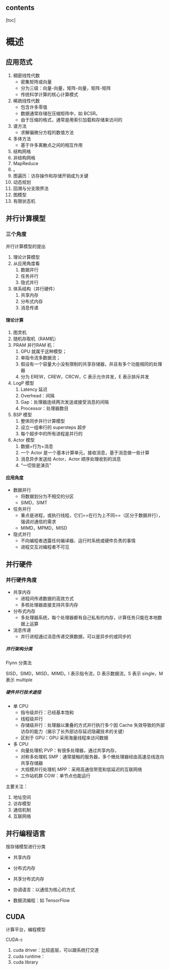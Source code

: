 ## contents

[toc]



# 概述



## 应用范式

1. 稠密线性代数
   - 密集矩阵或向量
   - 分为三级：向量-向量，矩阵-向量，矩阵-矩阵
   - 传统科学计算的核心计算模式
2. 稀疏线性代数
   - 包含许多零值
   - 数据通常存储在压缩矩阵中，如 BCSR。
   - 由于压缩的格式，通常是用索引加载和存储来访问的
3. 谱方法
   - 求解偏微分方程的数值方法
4. 多体方法
   - 基于许多离散点之间的相互作用
5. 结构网格
6. 非结构网格
7. MapReduce
8. 。
9. 图遍历：访存操作和存储开销成为关键
10. 动态规划
11. 回溯与分支限界法
12. 图模型
13. 有限状态机

## 并行计算模型



### 三个角度

并行计算模型的提出

1. 理论计算模型
2. 从应用角度看
   1. 数据并行
   2. 任务并行
   3. 隐式并行
3. 体系结构（并行硬件）
   1. 共享内存
   2. 分布式内存
   3. 消息传递

####  理论计算

1. 图灵机
2. 随机存取机（RAM机）
3. PRAM 并行RAM 机：
   1. GPU 就属于这种模型；	
   2. 单指令流多数据流；
   3. 假设有一个容量大小没有限制的共享存储器，并且有多个功能相同的处理器
   4. 分为 EREW，CREW，CRCW，C 表示允许并发，E 表示排斥并发
4. LogP 模型
   1. Latency 延迟
   2. Overhead：间隔
   3. Gap：处理器连续两次发送或接受消息的间隔
   4. Processor：处理器数目
5. BSP 模型
   1. 整体同步并行计算模型
   2. 设立一组串行的 supersteps 超步
   3. 每个超步中的所有进程是并行的
6. Actor 模型
   1. 数据+行为+消息
   2. 一个 Actor 是一个基本计算单元，接收消息，基于消息做一些计算
   3. 消息异步发送给 Actor，Actor 顺序处理收到的消息
   4. “一切皆是演员”

#### 应用角度

- 数据并行
  - 将数据划分为不相交的分区
  - SIMD，SIMT
- 任务并行
  - 重点是进程，或执行线程，它们==在行为上不同==（区分于数据并行），强调对通信的需求
  - MIMD，MPMD，MISD
- 隐式并行
  - 不向编程者透露任何编译器、运行时系统或硬件负责的事情
  - 进程交互对编程者不可见

## 并行硬件

### 并行硬件角度

- 共享内存
  - 进程间传递数据的高效方式
  - 多核处理器直接支持共享内存
- 分布式内存
  - 多处理器系统，每个处理器都有自己私有的内存，计算任务只能在本地数据上运算
- 消息传递
  - 并行进程通过消息传递交换数据，可以是异步的或同步的

##### 并行架构分类

Flynn 分类法

SISD，SIMD，MISD，MIMD。I 表示指令流，D 表示数据流，S 表示 single，M 表示 multiple

##### 硬件并行技术途径

- 单 CPU
  - 指令级并行：已经基本饱和
  - 线程级并行
  - 存储级并行：处理器以重叠的方式并行执行多个因 Cache 失效导致的外部访存的能力（揭示了长外部访存延迟隐藏技术的关键）
  - 区别于 GPU：GPU 采用海量线程来访问数据
- 多 CPU
  - 向量处理机 PVP：有很多处理器，通过共享内存，
  - 对称多处理机 SMP：通常接触的服务器，多个微处理器经由高速总线连向共享存储器
  - 大规模并行处理机 MPP：采用高通信带宽和低延迟的互联网络
  - 工作站机群 COW：单节点也能运行
  
  

主要关注：

1. 地址空间
2. 访存模型
3. 通信机制
4. 互联网络



## 并行编程语言

按存储模型进行分类

- 共享内存
- 分布式内存
- 共享分布式内存



- 协调语言：以通信为核心的方式
- 数据流编程：如 TensorFlow



## CUDA

计算平台，编程模型

CUDA-c

1. cuda driver：比较底层，可以跟系统打交道
2. cuda runtime：
3. cuda library